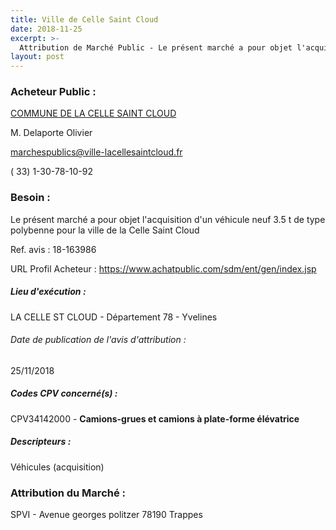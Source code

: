 ```yaml
---
title: Ville de Celle Saint Cloud
date: 2018-11-25
excerpt: >-
  Attribution de Marché Public - Le présent marché a pour objet l'acquisition d'un véhicule neuf 3.5 t de type polybenne pour la ville de la Celle Saint Cloud
layout: post
---
```


### Acheteur Public : 
<a href="/acheteur-136/siren-217801265"> COMMUNE DE LA CELLE SAINT CLOUD</a><br/>

M. Delaporte Olivier

marchespublics@ville-lacellesaintcloud.fr

( 33) 1-30-78-10-92

### Besoin :

Le présent marché a pour objet l'acquisition d'un véhicule neuf 3.5 t de type polybenne pour la ville de la Celle Saint Cloud

Ref. avis : 18-163986

URL Profil Acheteur : https://www.achatpublic.com/sdm/ent/gen/index.jsp

##### Lieu d'exécution :

LA CELLE ST CLOUD - Département 78 - Yvelines

###### Date de publication de l'avis d'attribution : 
25/11/2018

##### Codes CPV concerné(s) :
CPV34142000 - **Camions-grues et camions à plate-forme élévatrice** <br/>

##### Descripteurs :
Véhicules (acquisition) <br/>

### Attribution du Marché :
SPVI - Avenue georges politzer 78190 Trappes <br/>
